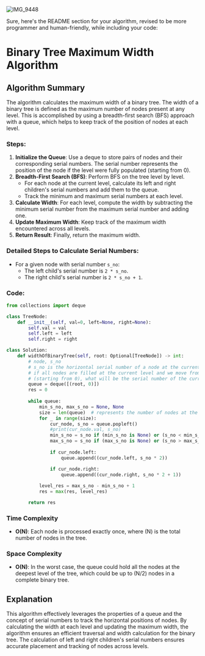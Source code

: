 ![IMG_9448](https://github.com/yadavanuj1996/algorithms-data-structures/assets/22169012/9e4e5705-37c5-4159-85c6-b1801578aee8)

Sure, here's the README section for your algorithm, revised to be more programmer and human-friendly, while including your code:


# Binary Tree Maximum Width Algorithm

## Algorithm Summary

The algorithm calculates the maximum width of a binary tree. The width of a binary tree is defined as the maximum number of nodes present at any level. This is accomplished by using a breadth-first search (BFS) approach with a queue, which helps to keep track of the position of nodes at each level.

### Steps:
1. **Initialize the Queue**: Use a deque to store pairs of nodes and their corresponding serial numbers. The serial number represents the position of the node if the level were fully populated (starting from 0).
2. **Breadth-First Search (BFS)**: Perform BFS on the tree level by level.
    - For each node at the current level, calculate its left and right children's serial numbers and add them to the queue.
    - Track the minimum and maximum serial numbers at each level.
3. **Calculate Width**: For each level, compute the width by subtracting the minimum serial number from the maximum serial number and adding one.
4. **Update Maximum Width**: Keep track of the maximum width encountered across all levels.
5. **Return Result**: Finally, return the maximum width.

### Detailed Steps to Calculate Serial Numbers:
- For a given node with serial number `s_no`:
  - The left child's serial number is `2 * s_no`.
  - The right child's serial number is `2 * s_no + 1`.

### Code:
```python
from collections import deque

class TreeNode:
    def __init__(self, val=0, left=None, right=None):
        self.val = val
        self.left = left
        self.right = right

class Solution:
    def widthOfBinaryTree(self, root: Optional[TreeNode]) -> int:
        # node, s_no
        # s_no is the horizontal serial number of a node at the current level i.e., 
        # if all nodes are filled at the current level and we move from left to right 
        # (starting from 0), what will be the serial number of the current node
        queue = deque([(root, 0)])
        res = 0
        
        while queue:
            min_s_no, max_s_no = None, None
            size = len(queue)  # represents the number of nodes at the current level
            for _ in range(size):
                cur_node, s_no = queue.popleft()
                #print(cur_node.val, s_no)
                min_s_no = s_no if (min_s_no is None) or (s_no < min_s_no) else min_s_no
                max_s_no = s_no if (max_s_no is None) or (s_no > max_s_no) else max_s_no
                
                if cur_node.left:
                    queue.append((cur_node.left, s_no * 2))

                if cur_node.right:
                    queue.append((cur_node.right, s_no * 2 + 1))
        
            level_res = max_s_no - min_s_no + 1
            res = max(res, level_res)

        return res
```

### Time Complexity
- **O(N)**: Each node is processed exactly once, where \(N\) is the total number of nodes in the tree.

### Space Complexity
- **O(N)**: In the worst case, the queue could hold all the nodes at the deepest level of the tree, which could be up to \(N/2\) nodes in a complete binary tree.

## Explanation

This algorithm effectively leverages the properties of a queue and the concept of serial numbers to track the horizontal 
positions of nodes. By calculating the width at each level and updating the maximum width, the algorithm ensures an
efficient traversal and width calculation for the binary tree. The calculation of left and right children's serial numbers 
ensures accurate placement and tracking of nodes across levels.
